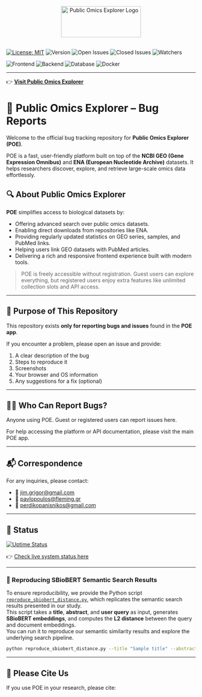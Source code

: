 <div align="center">
  <img width="212" height="83" alt="Public Omics Explorer Logo" src="https://github.com/user-attachments/assets/8aac7b58-7fd2-4a02-9062-1c24ea0abbb9" />
</div>
<br>

[![License: MIT](https://img.shields.io/badge/License-MIT-green.svg)](https://opensource.org/licenses/MIT)
![Version](https://img.shields.io/badge/version-1.0-blue)
![Open Issues](https://img.shields.io/github/issues/DimitrisGrig/POE)
![Closed Issues](https://img.shields.io/github/issues-closed/DimitrisGrig/POE)
![Watchers](https://img.shields.io/github/watchers/DimitrisGrig/POE?style=social)

![Frontend](https://img.shields.io/badge/frontend-React-blue)
![Backend](https://img.shields.io/badge/backend-FastAPI-green)
![Database](https://img.shields.io/badge/database-PostgreSQL-blue)
![Docker](https://img.shields.io/badge/container-Docker-blue)

---

👉 **[Visit Public Omics Explorer](http://195.134.65.149:4000)**


# 🐛 Public Omics Explorer – Bug Reports

Welcome to the official bug tracking repository for **Public Omics Explorer (POE)**.

POE is a fast, user-friendly platform built on top of the **NCBI GEO (Gene Expression Omnibus)** and **ENA (European Nucleotide Archive)** datasets. It helps researchers discover, explore, and retrieve large-scale omics data effortlessly.

## 🔍 About Public Omics Explorer

**POE** simplifies access to biological datasets by:

- Offering advanced search over public omics datasets.
- Enabling direct downloads from repositories like ENA.
- Providing regularly updated statistics on GEO series, samples, and PubMed links.
- Helping users link GEO datasets with PubMed articles.
- Delivering a rich and responsive frontend experience built with modern tools.


> POE is freely accessible without registration. Guest users can explore everything, but registered users enjoy extra features like unlimited collection slots and API access.

---

## 🧩 Purpose of This Repository

This repository exists **only for reporting bugs and issues** found in the **POE app**.

If you encounter a problem, please open an issue and provide:

1. A clear description of the bug
2. Steps to reproduce it
3. Screenshots
4. Your browser and OS information
5. Any suggestions for a fix (optional)

---


## 🙋‍♀️ Who Can Report Bugs?

Anyone using POE. Guest or registered users can report issues here.

For help accessing the platform or API documentation, please visit the main POE app.

---

## 📬 Correspondence

For any inquiries, please contact:

- 📧 [jim.grigor@gmail.com](mailto:jim.grigor@gmail.com)
- 📧 [pavlopoulos@fleming.gr](mailto:pavlopoulos@fleming.gr)
- 📧 [perdikopanisnikos@gmail.com](mailto:perdikopanisnikos@gmail.com)

---

## 📡 Status
[![Uptime Status](https://img.shields.io/badge/Status-Online-brightgreen)](https://stats.uptimerobot.com/jU5HkqTu1E)

👉 [Check live system status here](https://stats.uptimerobot.com/jU5HkqTu1E)

---

### 🔬 Reproducing SBioBERT Semantic Search Results

To ensure reproducibility, we provide the Python script [`reproduce_sbiobert_distance.py`](./reproduce_sbiobert_distance.py), which replicates the semantic search results presented in our study.  
This script takes a **title**, **abstract**, and **user query** as input, generates **SBioBERT embeddings**, and computes the **L2 distance** between the query and document embeddings.  
You can run it to reproduce our semantic similarity results and explore the underlying search pipeline.

```bash
python reproduce_sbiobert_distance.py --title "Sample title" --abstract "Sample abstract" --query "Your query text"
```
---


## 🙏 Please Cite Us

If you use POE in your research, please cite:

